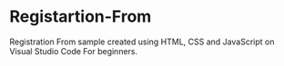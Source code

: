 # Registartion-From
Registration From sample created using HTML, CSS and JavaScript on Visual Studio Code
For beginners.
